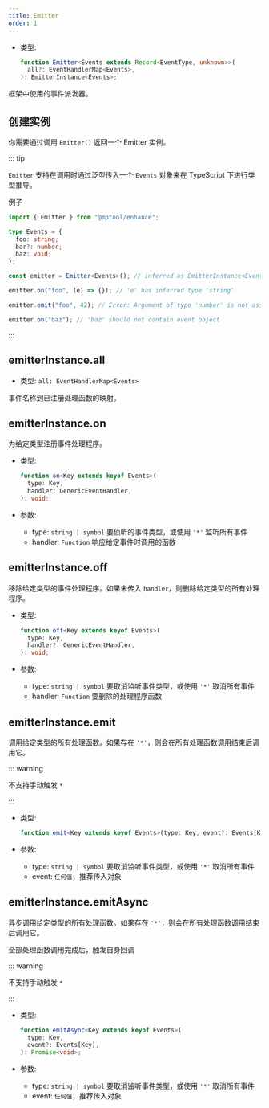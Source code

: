 ```yaml
---
title: Emitter
order: 1
---
```


- 类型:

  ```ts
  function Emitter<Events extends Record<EventType, unknown>>(
    all?: EventHandlerMap<Events>,
  ): EmitterInstance<Events>;
  ```

框架中使用的事件派发器。

## 创建实例

你需要通过调用 `Emitter()` 返回一个 Emitter 实例。

::: tip

`Emitter` 支持在调用时通过泛型传入一个 `Events` 对象来在 TypeScript 下进行类型推导。

例子

```ts
import { Emitter } from "@mptool/enhance";

type Events = {
  foo: string;
  bar?: number;
  baz: void;
};

const emitter = Emitter<Events>(); // inferred as EmitterInstance<Events>

emitter.on("foo", (e) => {}); // 'e' has inferred type 'string'

emitter.emit("foo", 42); // Error: Argument of type 'number' is not assignable to parameter of type 'string'. (2345)

emitter.on("baz"); // 'baz' should not contain event object
```

:::

## emitterInstance.all

- 类型: `all: EventHandlerMap<Events>`

事件名称到已注册处理函数的映射。

## emitterInstance.on

为给定类型注册事件处理程序。

- 类型:

  ```ts
  function on<Key extends keyof Events>(
    type: Key,
    handler: GenericEventHandler,
  ): void;
  ```

- 参数:

  - type: `string | symbol` 要侦听的事件类型，或使用 `'*'` 监听所有事件
  - handler: `Function` 响应给定事件时调用的函数

## emitterInstance.off

移除给定类型的事件处理程序。如果未传入 `handler`，则删除给定类型的所有处理程序。

- 类型:

  ```ts
  function off<Key extends keyof Events>(
    type: Key,
    handler?: GenericEventHandler,
  ): void;
  ```

- 参数:

  - type: `string | symbol` 要取消监听事件类型，或使用 `'*'` 取消所有事件
  - handler: `Function` 要删除的处理程序函数

## emitterInstance.emit

调用给定类型的所有处理函数。如果存在 `'*'`，则会在所有处理函数调用结束后调用它。

::: warning

不支持手动触发 `*`

:::

- 类型:

  ```ts
  function emit<Key extends keyof Events>(type: Key, event?: Events[Key]): void;
  ```

- 参数:

  - type: `string | symbol` 要取消监听事件类型，或使用 `'*'` 取消所有事件
  - event: `任何值`，推荐传入对象

## emitterInstance.emitAsync

异步调用给定类型的所有处理函数。如果存在 `'*'`，则会在所有处理函数调用结束后调用它。

全部处理函数调用完成后，触发自身回调

::: warning

不支持手动触发 `*`

:::

- 类型:

  ```ts
  function emitAsync<Key extends keyof Events>(
    type: Key,
    event?: Events[Key],
  ): Promise<void>;
  ```

- 参数:

  - type: `string | symbol` 要取消监听事件类型，或使用 `'*'` 取消所有事件
  - event: `任何值`，推荐传入对象
